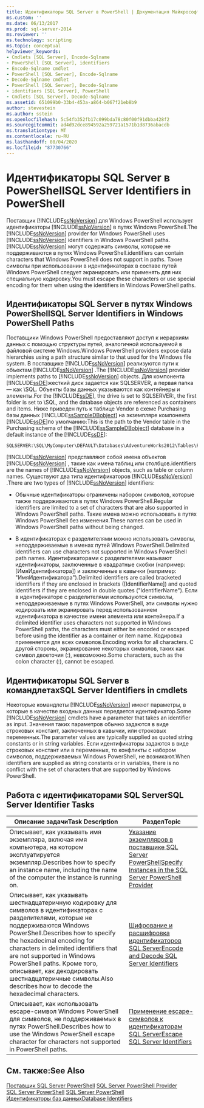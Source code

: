 ```yaml
---
title: Идентификаторы SQL Server в PowerShell | Документация Майкрософт
ms.custom: ''
ms.date: 06/13/2017
ms.prod: sql-server-2014
ms.reviewer: ''
ms.technology: scripting
ms.topic: conceptual
helpviewer_keywords:
- Cmdlets [SQL Server], Encode-Sqlname
- PowerShell [SQL Server], identifiers
- Encode-Sqlname cmdlet
- PowerShell [SQL Server], Encode-Sqlname
- Decode-Sqlname cmdlet
- PowerShell [SQL Server], Decode-Sqlname
- identifiers [SQL Server], PowerShell
- Cmdlets [SQL Server], Decode-Sqlname
ms.assetid: 651099b0-33b4-453a-a864-b067f21eb8b9
author: stevestein
ms.author: sstein
ms.openlocfilehash: 5c54fb352fb17c099bda78c80f00f91dbba428f2
ms.sourcegitcommit: ad4d92dce894592a259721a1571b1d8736abacdb
ms.translationtype: MT
ms.contentlocale: ru-RU
ms.lasthandoff: 08/04/2020
ms.locfileid: "87730766"
---
```

# <a name="sql-server-identifiers-in-powershell"></a><span data-ttu-id="00585-102">Идентификаторы SQL Server в PowerShell</span><span class="sxs-lookup"><span data-stu-id="00585-102">SQL Server Identifiers in PowerShell</span></span>
  <span data-ttu-id="00585-103">Поставщик [!INCLUDE[ssNoVersion](../includes/ssnoversion-md.md)] для Windows PowerShell использует идентификаторы [!INCLUDE[ssNoVersion](../includes/ssnoversion-md.md)] в путях Windows PowerShell.</span><span class="sxs-lookup"><span data-stu-id="00585-103">The [!INCLUDE[ssNoVersion](../includes/ssnoversion-md.md)] provider for Windows PowerShell uses [!INCLUDE[ssNoVersion](../includes/ssnoversion-md.md)] identifiers in Windows PowerShell paths.</span></span> [!INCLUDE[ssNoVersion](../includes/ssnoversion-md.md)] <span data-ttu-id="00585-104">могут содержать символы, которые не поддерживаются в путях Windows PowerShell.</span><span class="sxs-lookup"><span data-stu-id="00585-104">identifiers can contain characters that Windows PowerShell does not support in paths.</span></span> <span data-ttu-id="00585-105">Такие символы при использовании в идентификаторах в составе путей Windows PowerShell следует экранировать или применять для них специальную кодировку.</span><span class="sxs-lookup"><span data-stu-id="00585-105">You must escape these characters or use special encoding for them when using the identifiers in Windows PowerShell paths.</span></span>  
  
## <a name="sql-server-identifiers-in-windows-powershell-paths"></a><span data-ttu-id="00585-106">Идентификаторы SQL Server в путях Windows PowerShell</span><span class="sxs-lookup"><span data-stu-id="00585-106">SQL Server Identifiers in Windows PowerShell Paths</span></span>  
 <span data-ttu-id="00585-107">Поставщики Windows PowerShell предоставляют доступ к иерархиям данных с помощью структуры путей, аналогичной используемой в файловой системе Windows.</span><span class="sxs-lookup"><span data-stu-id="00585-107">Windows PowerShell providers expose data hierarchies using a path structure similar to that used for the Windows file system.</span></span> <span data-ttu-id="00585-108">В поставщике [!INCLUDE[ssNoVersion](../includes/ssnoversion-md.md)] реализуются пути к объектам [!INCLUDE[ssNoVersion](../includes/ssnoversion-md.md)] .</span><span class="sxs-lookup"><span data-stu-id="00585-108">The [!INCLUDE[ssNoVersion](../includes/ssnoversion-md.md)] provider implements paths to [!INCLUDE[ssNoVersion](../includes/ssnoversion-md.md)] objects.</span></span> <span data-ttu-id="00585-109">Для компонента [!INCLUDE[ssDE](../includes/ssde-md.md)]жесткий диск задается как SQLSERVER, а первая папка — как \SQL. Объекты базы данных указываются как контейнеры и элементы.</span><span class="sxs-lookup"><span data-stu-id="00585-109">For the [!INCLUDE[ssDE](../includes/ssde-md.md)], the drive is set to SQLSERVER:, the first folder is set to \SQL, and the database objects are referenced as containers and items.</span></span> <span data-ttu-id="00585-110">Ниже приведен путь к таблице Vendor в схеме Purchasing базы данных [!INCLUDE[ssSampleDBobject](../includes/sssampledbobject-md.md)] на экземпляре компонента [!INCLUDE[ssDE](../includes/ssde-md.md)]по умолчанию:</span><span class="sxs-lookup"><span data-stu-id="00585-110">This is the path to the Vendor table in the Purchasing schema of the [!INCLUDE[ssSampleDBobject](../includes/sssampledbobject-md.md)] database in a default instance of the [!INCLUDE[ssDE](../includes/ssde-md.md)]:</span></span>  
  
```  
SQLSERVER:\SQL\MyComputer\DEFAULT\Databases\AdventureWorks2012\Tables\Purchasing.Vendor  
```  
  
 [!INCLUDE[ssNoVersion](../includes/ssnoversion-md.md)] <span data-ttu-id="00585-111">представляют собой имена объектов [!INCLUDE[ssNoVersion](../includes/ssnoversion-md.md)] , такие как имена таблиц или столбцов.</span><span class="sxs-lookup"><span data-stu-id="00585-111">identifiers are the names of [!INCLUDE[ssNoVersion](../includes/ssnoversion-md.md)] objects, such as table or column names.</span></span> <span data-ttu-id="00585-112">Существуют два типа идентификаторов [!INCLUDE[ssNoVersion](../includes/ssnoversion-md.md)] .</span><span class="sxs-lookup"><span data-stu-id="00585-112">There are two types of [!INCLUDE[ssNoVersion](../includes/ssnoversion-md.md)] identifiers:</span></span>  
  
-   <span data-ttu-id="00585-113">Обычные идентификаторы ограничены набором символов, которые также поддерживаются в путях Windows PowerShell.</span><span class="sxs-lookup"><span data-stu-id="00585-113">Regular identifiers are limited to a set of characters that are also supported in Windows PowerShell paths.</span></span> <span data-ttu-id="00585-114">Такие имена можно использовать в путях Windows PowerShell без изменения.</span><span class="sxs-lookup"><span data-stu-id="00585-114">These names can be used in Windows PowerShell paths without being changed.</span></span>  
  
-   <span data-ttu-id="00585-115">В идентификаторах с разделителями можно использовать символы, неподдерживаемые в именах путей Windows PowerShell.</span><span class="sxs-lookup"><span data-stu-id="00585-115">Delimited identifiers can use characters not supported in Windows PowerShell path names.</span></span> <span data-ttu-id="00585-116">Идентификаторами с разделителями называют идентификаторы, заключенные в квадратные скобки (например: [ИмяИдентификатора]) и заключенные в кавычки (например: "ИмяИдентификатора").</span><span class="sxs-lookup"><span data-stu-id="00585-116">Delimited identifiers are called bracketed identifiers if they are enclosed in brackets ([IdentifierName]) and quoted identifiers if they are enclosed in double quotes ("IdentifierName").</span></span> <span data-ttu-id="00585-117">Если в идентификаторе с разделителями используются символы, неподдерживаемые в путях Windows PowerShell, эти символы нужно кодировать или экранировать перед использованием идентификатора в качестве имени элемента или контейнера.</span><span class="sxs-lookup"><span data-stu-id="00585-117">If a delimited identifier uses characters not supported in Windows PowerShell paths, the characters must either be encoded or escaped before using the identifier as a container or item name.</span></span> <span data-ttu-id="00585-118">Кодировка применяется для всех символов.</span><span class="sxs-lookup"><span data-stu-id="00585-118">Encoding works for all characters.</span></span> <span data-ttu-id="00585-119">С другой стороны, экранирование некоторых символов, таких как символ двоеточия (:), невозможно.</span><span class="sxs-lookup"><span data-stu-id="00585-119">Some characters, such as the colon character (:), cannot be escaped.</span></span>  
  
## <a name="sql-server-identifiers-in-cmdlets"></a><span data-ttu-id="00585-120">Идентификаторы SQL Server в командлетах</span><span class="sxs-lookup"><span data-stu-id="00585-120">SQL Server Identifiers in cmdlets</span></span>  
 <span data-ttu-id="00585-121">Некоторые командлеты [!INCLUDE[ssNoVersion](../includes/ssnoversion-md.md)] имеют параметры, в которые в качестве входных данных передается идентификатор.</span><span class="sxs-lookup"><span data-stu-id="00585-121">Some [!INCLUDE[ssNoVersion](../includes/ssnoversion-md.md)] cmdlets have a parameter that takes an identifier as input.</span></span> <span data-ttu-id="00585-122">Значения таких параметров обычно задаются в виде строковых констант, заключенных в кавычки, или строковых переменных.</span><span class="sxs-lookup"><span data-stu-id="00585-122">The parameter values are typically supplied as quoted string constants or in string variables.</span></span> <span data-ttu-id="00585-123">Если идентификаторы задаются в виде строковых констант или в переменных, то конфликты с набором символов, поддерживаемых Windows PowerShell, не возникают.</span><span class="sxs-lookup"><span data-stu-id="00585-123">When identifiers are supplied as string constants or in variables, there is no conflict with the set of characters that are supported by Windows PowerShell.</span></span>  
  
## <a name="sql-server-identifier-tasks"></a><span data-ttu-id="00585-124">Работа с идентификаторами SQL Server</span><span class="sxs-lookup"><span data-stu-id="00585-124">SQL Server Identifier Tasks</span></span>  
  
|<span data-ttu-id="00585-125">Описание задачи</span><span class="sxs-lookup"><span data-stu-id="00585-125">Task Description</span></span>|<span data-ttu-id="00585-126">Раздел</span><span class="sxs-lookup"><span data-stu-id="00585-126">Topic</span></span>|  
|----------------------|-----------|  
|<span data-ttu-id="00585-127">Описывает, как указывать имя экземпляра, включая имя компьютера, на котором эксплуатируется экземпляр.</span><span class="sxs-lookup"><span data-stu-id="00585-127">Describes how to specify an instance name, including the name of the computer the instance is running on.</span></span>|[<span data-ttu-id="00585-128">Указание экземпляров в поставщике SQL Server PowerShell</span><span class="sxs-lookup"><span data-stu-id="00585-128">Specify Instances in the SQL Server PowerShell Provider</span></span>](sql-server-powershell-provider.md)|  
|<span data-ttu-id="00585-129">Описывает, как указывать шестнадцатеричную кодировку для символов в идентификаторах с разделителями, которые не поддерживаются Windows PowerShell.</span><span class="sxs-lookup"><span data-stu-id="00585-129">Describes how to specify the hexadecimal encoding for characters in delimited identifiers that are not supported in Windows PowerShell paths.</span></span> <span data-ttu-id="00585-130">Кроме того, описывает, как декодировать шестнадцатеричные символы.</span><span class="sxs-lookup"><span data-stu-id="00585-130">Also describes how to decode the hexadecimal characters.</span></span>|[<span data-ttu-id="00585-131">Шифрование и расшифровка идентификаторов SQL Server</span><span class="sxs-lookup"><span data-stu-id="00585-131">Encode and Decode SQL Server Identifiers</span></span>](encode-and-decode-sql-server-identifiers.md)|  
|<span data-ttu-id="00585-132">Описывает, как использовать escape-символ Windows PowerShell для символов, не поддерживаемых в путях PowerShell.</span><span class="sxs-lookup"><span data-stu-id="00585-132">Describes how to use the Windows PowerShell escape character for characters not supported in PowerShell paths.</span></span>|[<span data-ttu-id="00585-133">Применение escape-символов к идентификаторам SQL Server</span><span class="sxs-lookup"><span data-stu-id="00585-133">Escape SQL Server Identifiers</span></span>](escape-sql-server-identifiers.md)|  
  
## <a name="see-also"></a><span data-ttu-id="00585-134">См. также:</span><span class="sxs-lookup"><span data-stu-id="00585-134">See Also</span></span>  
 <span data-ttu-id="00585-135">[Поставщик SQL Server PowerShell](sql-server-powershell-provider.md) </span><span class="sxs-lookup"><span data-stu-id="00585-135">[SQL Server PowerShell Provider](sql-server-powershell-provider.md) </span></span>  
 <span data-ttu-id="00585-136">[SQL Server PowerShell](sql-server-powershell.md) </span><span class="sxs-lookup"><span data-stu-id="00585-136">[SQL Server PowerShell](sql-server-powershell.md) </span></span>  
 [<span data-ttu-id="00585-137">Идентификаторы баз данных</span><span class="sxs-lookup"><span data-stu-id="00585-137">Database Identifiers</span></span>](../relational-databases/databases/database-identifiers.md)  
  
  
